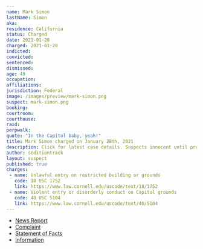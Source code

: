 ```yaml
---
name: Mark Simon
lastName: Simon
aka:
residence: California
status: Charged
date: 2021-01-28
charged: 2021-01-28
indicted:
convicted: 
sentenced: 
dismissed: 
age: 49
occupation:
affiliations:
jurisdiction: Federal
image: /images/preview/mark-simon.png
suspect: mark-simon.png
booking:
courtroom:
courthouse:
raid:
perpwalk:
quote: "In the Capitol baby, yeah!"
title: Mark Simon charged on January 28th, 2021
description: Click for latest case details. Suspects innocent until proven guilty.
author: seditiontrack
layout: suspect
published: true
charges:
 - name: Unlawful entry on restricted building or grounds
   code: 18 USC 1752
   link: https://www.law.cornell.edu/uscode/text/18/1752
 - name: Violent entry or disorderly conduct on Capitol grounds
   code: 40 USC 5104
   link: https://www.law.cornell.edu/uscode/text/40/5104
---
```

- [News Report](https://www.ocregister.com/2021/01/28/fbi-arrests-huntington-beach-man-for-suspected-involvement-in-u-s-capitol-siege/)
- [Complaint](https://www.justice.gov/opa/page/file/1361286/download)
- [Statement of Facts](https://www.justice.gov/opa/page/file/1361286/download)
- [Information](https://www.justice.gov/usao-dc/case-multi-defendant/file/1377806/download)
